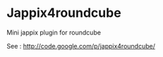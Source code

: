 Jappix4roundcube
================

Mini jappix plugin for roundcube

See : http://code.google.com/p/jappix4roundcube/